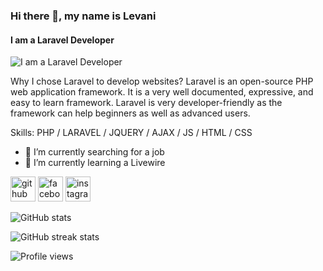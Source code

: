 ### Hi there 👋, my name is Levani
#### I am a Laravel Developer
![I am a Laravel Developer](https://miro.medium.com/max/1360/1*IRGHmiGsa16stedQvIaZfw.gif)

Why I chose Laravel to develop websites? Laravel is an open-source PHP web application framework. It is a very well documented, expressive, and easy to learn framework. Laravel is very developer-friendly as the framework can help beginners as well as advanced users.

Skills: PHP / LARAVEL / JQUERY / AJAX / JS / HTML / CSS

- 🔭 I’m currently searching for a job 
- 🌱 I’m currently learning a Livewire 


[<img src='https://cdn.jsdelivr.net/npm/simple-icons@3.0.1/icons/github.svg' alt='github' height='40'>](https://github.com/LevanBedinashvili)  [<img src='https://cdn.jsdelivr.net/npm/simple-icons@3.0.1/icons/facebook.svg' alt='facebook' height='40'>](https://www.facebook.com/https://www.facebook.com/profile.php?id=100019262104546)  [<img src='https://cdn.jsdelivr.net/npm/simple-icons@3.0.1/icons/instagram.svg' alt='instagram' height='40'>](https://www.instagram.com/Levan.Bedinashvili/)  

![GitHub stats](https://github-readme-stats.vercel.app/api?username=LevanBedinashvili&show_icons=true)  

![GitHub streak stats](https://streak-stats.demolab.com/?user=LevanBedinashvili)  

![Profile views](https://gpvc.arturio.dev/LevanBedinashvili)  
